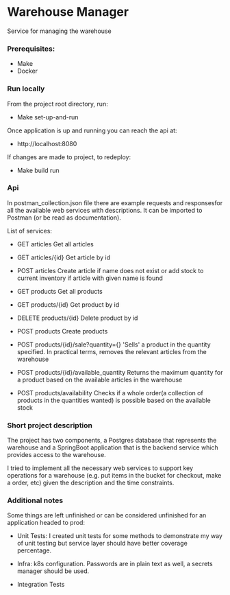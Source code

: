 # Warehouse Manager

Service for managing the warehouse

### Prerequisites:

- Make
- Docker

### Run locally

From the project root directory, run: 
* Make set-up-and-run

Once application is up and running you can reach the api at:
* http://localhost:8080

If changes are made to project, to redeploy:
* Make build run

### Api 

In postman_collection.json file there are example requests and responsesfor all the available web services with 
descriptions. It can be imported to Postman (or be read as documentation).

List of services:

- GET articles
Get all articles

- GET articles/{id}
Get article by id

- POST articles
Create article if name does not exist or add stock to current inventory if article with given name is found

- GET products
Get all products

- GET products/{id}
Get product by id

- DELETE products/{id}
Delete product by id

- POST products
Create products

- POST products/{id}/sale?quantity={}
'Sells' a product in the quantity specified. In practical terms, removes the relevant articles from the warehouse

- POST products/{id}/available_quantity
Returns the maximum quantity for a product based on the available articles in the warehouse

- POST products/availability
Checks if a whole order(a collection of products in the quantities wanted) is possible based on the available stock


### Short project description

The project has two components, a Postgres database that represents the warehouse and a SpringBoot application that is 
the backend service which provides access to the warehouse. 

I tried to implement all the necessary web services to support key operations for a warehouse (e.g. put items 
in the bucket for checkout, make a order, etc) given the description and the time constraints.

### Additional notes

Some things are left unfinished or can be considered unfinished for an application headed to prod:

- Unit Tests: I created unit tests for some methods to demonstrate my way of unit testing but service layer should
 have better coverage percentage.
 
- Infra: k8s configuration. Passwords are in plain text as well, a secrets manager should be used.

- Integration Tests












